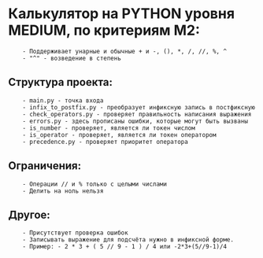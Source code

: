 # Калькулятор на PYTHON уровня MEDIUM, по критериям M2:
        
        - Поддерживает унарные и обычные + и -, (), *, /, //, %, ^
        - "^" - возведение в степень

## Структура проекта:
        - main.py - точка входа
        - infix_to_postfix.py - преобразует инфиксную запись в постфиксную
        - check_operators.py - проверяет правильность написания выражения
        - errors.py - здесь прописаны ошибки, которые могут быть вызваны
        - is_number - проверяет, является ли токен числом
        - is_operator - проверяет, является ли токен оператором
        - precedence.py - проверяет приоритет оператора

## Ограничения:
        - Операции // и % только с целыми числами
        - Делить на ноль нельзя
    
## Другое:
        - Присутствует проверка ошибок
        - Записывать выражение для подсчёта нужно в инфиксной форме.
        - Пример: - 2 * 3 + ( 5 // 9 - 1 ) / 4 или -2*3+(5//9-1)/4
    

